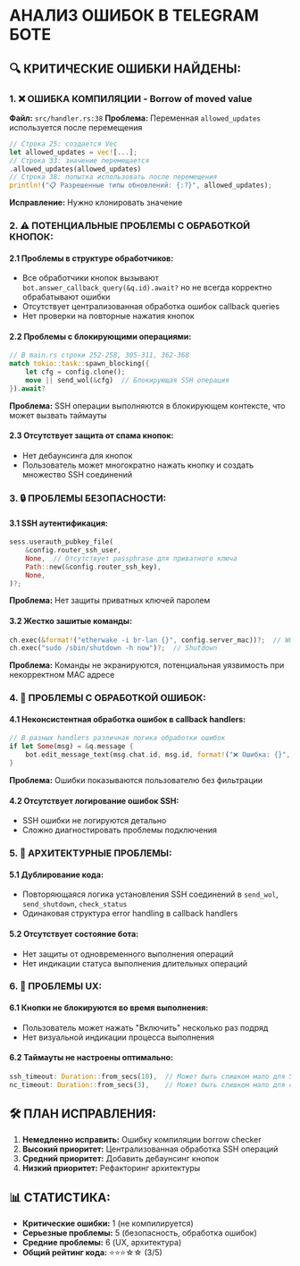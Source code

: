# АНАЛИЗ ОШИБОК В TELEGRAM БОТЕ

## 🔍 КРИТИЧЕСКИЕ ОШИБКИ НАЙДЕНЫ:

### 1. ❌ ОШИБКА КОМПИЛЯЦИИ - Borrow of moved value
**Файл:** `src/handler.rs:38`
**Проблема:** Переменная `allowed_updates` используется после перемещения
```rust
// Строка 25: создается Vec
let allowed_updates = vec![...];
// Строка 33: значение перемещается
.allowed_updates(allowed_updates) 
// Строка 38: попытка использовать после перемещения
println!("📋 Разрешенные типы обновлений: {:?}", allowed_updates);
```
**Исправление:** Нужно клонировать значение

### 2. ⚠️ ПОТЕНЦИАЛЬНЫЕ ПРОБЛЕМЫ С ОБРАБОТКОЙ КНОПОК:

#### 2.1 Проблемы в структуре обработчиков:
- Все обработчики кнопок вызывают `bot.answer_callback_query(&q.id).await?` но не всегда корректно обрабатывают ошибки
- Отсутствует централизованная обработка ошибок callback queries
- Нет проверки на повторные нажатия кнопок

#### 2.2 Проблемы с блокирующими операциями:
```rust
// В main.rs строки 252-258, 305-311, 362-368
match tokio::task::spawn_blocking({
    let cfg = config.clone();
    move || send_wol(&cfg)  // Блокирующая SSH операция
}).await?
```
**Проблема:** SSH операции выполняются в блокирующем контексте, что может вызвать таймауты

#### 2.3 Отсутствует защита от спама кнопок:
- Нет дебаунсинга для кнопок
- Пользователь может многократно нажать кнопку и создать множество SSH соединений

### 3. 🔒 ПРОБЛЕМЫ БЕЗОПАСНОСТИ:

#### 3.1 SSH аутентификация:
```rust
sess.userauth_pubkey_file(
    &config.router_ssh_user,
    None,  // Отсутствует passphrase для приватного ключа
    Path::new(&config.router_ssh_key),
    None,
)?;
```
**Проблема:** Нет защиты приватных ключей паролем

#### 3.2 Жестко зашитые команды:
```rust
ch.exec(&format!("etherwake -i br-lan {}", config.server_mac))?;  // WOL
ch.exec("sudo /sbin/shutdown -h now")?;  // Shutdown
```
**Проблема:** Команды не экранируются, потенциальная уязвимость при некорректном MAC адресе

### 4. 🚨 ПРОБЛЕМЫ С ОБРАБОТКОЙ ОШИБОК:

#### 4.1 Неконсистентная обработка ошибок в callback handlers:
```rust
// В разных handlers различная логика обработки ошибок
if let Some(msg) = &q.message {
    bot.edit_message_text(msg.chat.id, msg.id, format!("❌ Ошибка: {}", e)).await?;
}
```
**Проблема:** Ошибки показываются пользователю без фильтрации

#### 4.2 Отсутствует логирование ошибок SSH:
- SSH ошибки не логируются детально
- Сложно диагностировать проблемы подключения

### 5. 🔧 АРХИТЕКТУРНЫЕ ПРОБЛЕМЫ:

#### 5.1 Дублирование кода:
- Повторяющаяся логика установления SSH соединений в `send_wol`, `send_shutdown`, `check_status`
- Одинаковая структура error handling в callback handlers

#### 5.2 Отсутствует состояние бота:
- Нет защиты от одновременного выполнения операций
- Нет индикации статуса выполнения длительных операций

### 6. 📱 ПРОБЛЕМЫ UX:

#### 6.1 Кнопки не блокируются во время выполнения:
- Пользователь может нажать "Включить" несколько раз подряд
- Нет визуальной индикации процесса выполнения

#### 6.2 Таймауты не настроены оптимально:
```rust
ssh_timeout: Duration::from_secs(10),  // Может быть слишком мало для SSH
nc_timeout: Duration::from_secs(3),    // Может быть слишком мало для статуса
```

## 🛠️ ПЛАН ИСПРАВЛЕНИЯ:

1. **Немедленно исправить:** Ошибку компиляции borrow checker
2. **Высокий приоритет:** Централизованная обработка SSH операций
3. **Средний приоритет:** Добавить дебаунсинг кнопок
4. **Низкий приоритет:** Рефакторинг архитектуры

## 📊 СТАТИСТИКА:
- **Критические ошибки:** 1 (не компилируется)
- **Серьезные проблемы:** 5 (безопасность, обработка ошибок)
- **Средние проблемы:** 6 (UX, архитектура)
- **Общий рейтинг кода:** ⭐⭐⭐☆☆ (3/5)